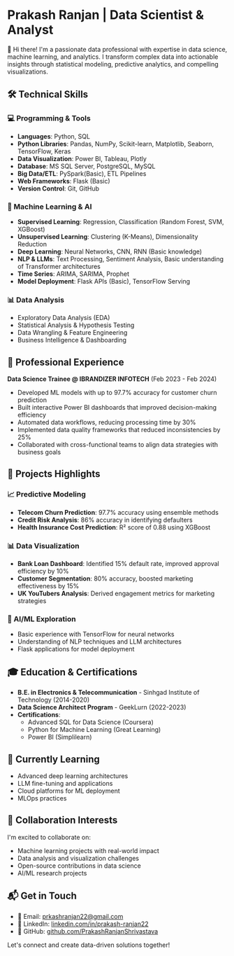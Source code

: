  # Prakash Ranjan | Data Scientist & Analyst

👋 Hi there! I'm a passionate data professional with expertise in data science, machine learning, and analytics. I transform complex data into actionable insights through statistical modeling, predictive analytics, and compelling visualizations.

## 🛠️ Technical Skills

### 💻 Programming & Tools
- **Languages**: Python, SQL
- **Python Libraries**: Pandas, NumPy, Scikit-learn, Matplotlib, Seaborn, TensorFlow, Keras
- **Data Visualization**: Power BI, Tableau, Plotly
- **Database**: MS SQL Server, PostgreSQL, MySQL
- **Big Data/ETL**:   PySpark(Basic), ETL Pipelines
- **Web Frameworks**: Flask (Basic)
- **Version Control**: Git, GitHub

### 🤖 Machine Learning & AI
- **Supervised Learning**: Regression, Classification (Random Forest, SVM, XGBoost)
- **Unsupervised Learning**: Clustering (K-Means), Dimensionality Reduction
- **Deep Learning**: Neural Networks, CNN, RNN (Basic knowledge)
- **NLP & LLMs**: Text Processing, Sentiment Analysis, Basic understanding of Transformer architectures
- **Time Series**: ARIMA, SARIMA, Prophet
- **Model Deployment**: Flask APIs (Basic), TensorFlow Serving

### 📊 Data Analysis
- Exploratory Data Analysis (EDA)
- Statistical Analysis & Hypothesis Testing
- Data Wrangling & Feature Engineering
- Business Intelligence & Dashboarding

## 💼 Professional Experience

**Data Science Trainee @ IBRANDIZER INFOTECH** (Feb 2023 - Feb 2024)
- Developed ML models with up to 97.7% accuracy for customer churn prediction
- Built interactive Power BI dashboards that improved decision-making efficiency
- Automated data workflows, reducing processing time by 30%
- Implemented data quality frameworks that reduced inconsistencies by 25%
- Collaborated with cross-functional teams to align data strategies with business goals

## 🚀 Projects Highlights

### 📈 Predictive Modeling
- **Telecom Churn Prediction**: 97.7% accuracy using ensemble methods
- **Credit Risk Analysis**: 86% accuracy in identifying defaulters
- **Health Insurance Cost Prediction**: R² score of 0.88 using XGBoost

### 📊 Data Visualization
- **Bank Loan Dashboard**: Identified 15% default rate, improved approval efficiency by 10%
- **Customer Segmentation**: 80% accuracy, boosted marketing effectiveness by 15%
- **UK YouTubers Analysis**: Derived engagement metrics for marketing strategies

### 🤖 AI/ML Exploration
- Basic experience with TensorFlow for neural networks
- Understanding of NLP techniques and LLM architectures
- Flask applications for model deployment

## 🎓 Education & Certifications
- **B.E. in Electronics & Telecommunication** - Sinhgad Institute of Technology (2014-2020)
- **Data Science Architect Program** - GeekLurn (2022-2023)
- **Certifications**:
  - Advanced SQL for Data Science (Coursera)
  - Python for Machine Learning (Great Learning)
  - Power BI (Simplilearn)

## 🌱 Currently Learning
- Advanced deep learning architectures
- LLM fine-tuning and applications
- Cloud platforms for ML deployment
- MLOps practices

## 🤝 Collaboration Interests
I'm excited to collaborate on:
- Machine learning projects with real-world impact
- Data analysis and visualization challenges
- Open-source contributions in data science
- AI/ML research projects

## 📬 Get in Touch
- 📧 Email: [prkashranjan22@gmail.com](mailto:prkashranjan22@gmail.com)
- 💼 LinkedIn: [linkedin.com/in/prakash-ranjan22](https://linkedin.com/in/prakash-ranjan22)
- 🔗 GitHub: [github.com/PrakashRanjanShrivastava](https://github.com/PrakashRanjanShrivastava)

Let's connect and create data-driven solutions together!
<!---
PrakashRanjanShrivastava/PrakashRanjanShrivastava is a ✨ special ✨ repository because its `README.md` (this file) appears on your GitHub profile.
You can click the Preview link to take a look at your changes.
--->
